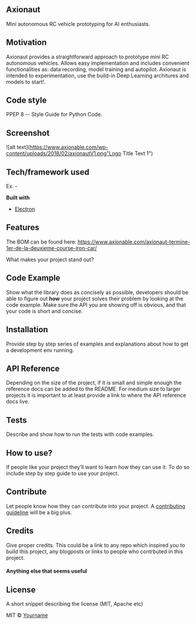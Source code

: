 ## Axionaut
Mini autonomous RC vehicle prototyping for AI enthusiasts.

## Motivation
<p style=text-align: justify> Axionaut provides a straightforward approach to prototype mini RC autonomous vehicles. Allows easy implementation and includes convenient functionalities as: data recording, model training and autopilot. Axionaut is intended to experimentation, use the build-in Deep Learning architures and models to start!. </p>


## Code style
PPEP 8 -- Style Guide for Python Code.
 

## Screenshot
![alt text](https://www.axionable.com/wp-content/uploads/2018/02/axionautV1.png"Logo Title Text 1")




## Tech/framework used
Ex. -

<b>Built with</b>
- [Electron](https://electron.atom.io)

## Features

The BOM can be found here:
https://www.axionable.com/axionaut-termine-1er-de-la-deuxieme-course-iron-car/

What makes your project stand out?

## Code Example
Show what the library does as concisely as possible, developers should be able to figure out **how** your project solves their problem by looking at the code example. Make sure the API you are showing off is obvious, and that your code is short and concise.

## Installation
Provide step by step series of examples and explanations about how to get a development env running.

## API Reference

Depending on the size of the project, if it is small and simple enough the reference docs can be added to the README. For medium size to larger projects it is important to at least provide a link to where the API reference docs live.

## Tests
Describe and show how to run the tests with code examples.

## How to use?
If people like your project they’ll want to learn how they can use it. To do so include step by step guide to use your project.

## Contribute

Let people know how they can contribute into your project. A [contributing guideline](https://github.com/zulip/zulip-electron/blob/master/CONTRIBUTING.md) will be a big plus.

## Credits
Give proper credits. This could be a link to any repo which inspired you to build this project, any blogposts or links to people who contrbuted in this project. 

#### Anything else that seems useful

## License
A short snippet describing the license (MIT, Apache etc)

MIT © [Yourname]()